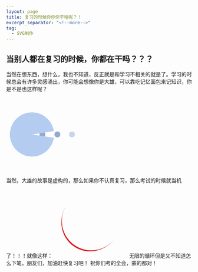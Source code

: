 ```yaml
---
layout: page
title: 复习的时候你你你干啥呢？！
excerpt_separator: "<!--more-->"
tag:
  - SVG制作
---
```

## 当别人都在复习的时候，你都在干吗？？？  
当然在想东西，想什么，我也不知道，反正就是和学习不相关的就是了。学习的时候总会有许多灵感涌出，你可能会想像你是大雄，可以靠吃记忆面包来记知识，你是不是也这样呢？<!--more-->

<svg width="200px"  height="200px"   viewBox="0 0 100 100" preserveAspectRatio="xMidYMid" class="lds-pacman" style="background: none;">
<g ng-attr-style="display:{{config.showBean}}" style="display:block">
<circle cx="57.8" cy="50" r="4" ng-attr-fill="{{config.c2}}" fill="#94a9ce">
<animate attributeName="cx" calcMode="linear" values="95;35" keyTimes="0;1" dur="1" begin="-0.67s" repeatCount="indefinite"></animate><animate attributeName="fill-opacity" calcMode="linear" values="0;1;1" keyTimes="0;0.2;1" dur="1" begin="-0.67s" repeatCount="indefinite"></animate></circle><circle cx="78.2" cy="50" r="4" ng-attr-fill="{{config.c2}}" fill="#94a9ce"><animate attributeName="cx" calcMode="linear" values="95;35" keyTimes="0;1" dur="1" begin="-0.33s" repeatCount="indefinite"></animate><animate attributeName="fill-opacity" calcMode="linear" values="0;1;1" keyTimes="0;0.2;1" dur="1" begin="-0.33s" repeatCount="indefinite"></animate></circle><circle cx="38" cy="50" r="4" ng-attr-fill="{{config.c2}}" fill="#94a9ce"><animate attributeName="cx" calcMode="linear" values="95;35" keyTimes="0;1" dur="1" begin="0s" repeatCount="indefinite"></animate><animate attributeName="fill-opacity" calcMode="linear" values="0;1;1" keyTimes="0;0.2;1" dur="1" begin="0s" repeatCount="indefinite"></animate></circle></g><g ng-attr-transform="translate({{config.showBeanOffset}} 0)" transform="translate(-15 0)"><path d="M50 50L20 50A30 30 0 0 0 80 50Z" ng-attr-fill="{{config.c1}}" fill="#b5ccf1" transform="rotate(4.5 50 50)"><animateTransform attributeName="transform" type="rotate" calcMode="linear" values="0 50 50;45 50 50;0 50 50" keyTimes="0;0.5;1" dur="1s" begin="0s" repeatCount="indefinite"></animateTransform></path><path d="M50 50L20 50A30 30 0 0 1 80 50Z" ng-attr-fill="{{config.c1}}" fill="#b5ccf1" transform="rotate(-4.5 50 50)"><animateTransform attributeName="transform" type="rotate" calcMode="linear" values="0 50 50;-45 50 50;0 50 50" keyTimes="0;0.5;1" dur="1s" begin="0s" repeatCount="indefinite"></animateTransform></path></g></svg>

当然，大雄的故事是虚构的，那么如果你不认真复习，那么考试的时候就当机了！！！就像这样：
<svg width="200px"  height="200px"   viewBox="0 0 100 100" preserveAspectRatio="xMidYMid" class="lds-eclipse" style="background: none;">
<path ng-attr-d="{{config.pathCmd}}" ng-attr-fill="{{config.color}}" stroke="none" d="M10 50A40 40 0 0 0 90 50A40 42 0 0 1 10 50" fill="#dd1d21" transform="rotate(198 50 51)">
<animateTransform attributeName="transform" type="rotate" calcMode="linear" values="0 50 51;360 50 51" keyTimes="0;1" dur="1s" begin="0s" repeatCount="indefinite"></animateTransform></path></svg>
无限的循环但是又不知道怎么下笔，朋友们，加油赶快复习吧！
祝你们考的全会，蒙的都对！
